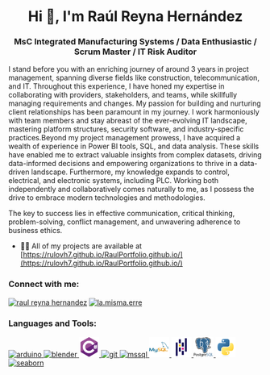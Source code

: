 <h1 align="center">Hi 👋, I'm Raúl Reyna Hernández</h1>
<h3 align="center">MsC Integrated Manufacturing Systems / Data Enthusiastic / Scrum Master / IT Risk Auditor</h3>

I stand before you with an enriching journey of around 3 years in project management, spanning diverse fields like construction, telecommunication, and IT. Throughout this experience, I have honed my expertise in collaborating with providers, stakeholders, and teams, while skillfully managing requirements and changes. My passion for building and nurturing client relationships has been paramount in my journey. I work harmoniously with team members and stay abreast of the ever-evolving IT landscape, mastering platform structures, security software, and industry-specific practices.Beyond my project management prowess, I have acquired a wealth of experience in Power BI tools, SQL, and data analysis. These skills have enabled me to extract valuable insights from complex datasets, driving data-informed decisions and empowering organizations to thrive in a data-driven landscape. Furthermore, my knowledge expands to control, electrical, and electronic systems, including PLC. Working both independently and collaboratively comes naturally to me, as I possess the drive to embrace modern technologies and methodologies.

The key to success lies in effective communication, critical thinking, problem-solving, conflict management, and unwavering adherence to business ethics.

- 👨‍💻 All of my projects are available at [https://rulovh7.github.io/RaulPortfolio.github.io/](https://rulovh7.github.io/RaulPortfolio.github.io/)

<h3 align="left">Connect with me:</h3>
<p align="left">
<a href="https://linkedin.com/in/raul reyna hernandez" target="blank"><img align="center" src="https://raw.githubusercontent.com/rahuldkjain/github-profile-readme-generator/master/src/images/icons/Social/linked-in-alt.svg" alt="raul reyna hernandez" height="30" width="40" /></a>
<a href="https://instagram.com/la.misma.erre" target="blank"><img align="center" src="https://raw.githubusercontent.com/rahuldkjain/github-profile-readme-generator/master/src/images/icons/Social/instagram.svg" alt="la.misma.erre" height="30" width="40" /></a>
</p>

<h3 align="left">Languages and Tools:</h3>
<p align="left"> <a href="https://www.arduino.cc/" target="_blank" rel="noreferrer"> <img src="https://cdn.worldvectorlogo.com/logos/arduino-1.svg" alt="arduino" width="40" height="40"/> </a> <a href="https://www.blender.org/" target="_blank" rel="noreferrer"> <img src="https://download.blender.org/branding/community/blender_community_badge_white.svg" alt="blender" width="40" height="40"/> </a> <a href="https://www.w3schools.com/cs/" target="_blank" rel="noreferrer"> <img src="https://raw.githubusercontent.com/devicons/devicon/master/icons/csharp/csharp-original.svg" alt="csharp" width="40" height="40"/> </a> <a href="https://git-scm.com/" target="_blank" rel="noreferrer"> <img src="https://www.vectorlogo.zone/logos/git-scm/git-scm-icon.svg" alt="git" width="40" height="40"/> </a> <a href="https://www.microsoft.com/en-us/sql-server" target="_blank" rel="noreferrer"> <img src="https://www.svgrepo.com/show/303229/microsoft-sql-server-logo.svg" alt="mssql" width="40" height="40"/> </a> <a href="https://www.mysql.com/" target="_blank" rel="noreferrer"> <img src="https://raw.githubusercontent.com/devicons/devicon/master/icons/mysql/mysql-original-wordmark.svg" alt="mysql" width="40" height="40"/> </a> <a href="https://pandas.pydata.org/" target="_blank" rel="noreferrer"> <img src="https://raw.githubusercontent.com/devicons/devicon/2ae2a900d2f041da66e950e4d48052658d850630/icons/pandas/pandas-original.svg" alt="pandas" width="40" height="40"/> </a> <a href="https://www.postgresql.org" target="_blank" rel="noreferrer"> <img src="https://raw.githubusercontent.com/devicons/devicon/master/icons/postgresql/postgresql-original-wordmark.svg" alt="postgresql" width="40" height="40"/> </a> <a href="https://www.python.org" target="_blank" rel="noreferrer"> <img src="https://raw.githubusercontent.com/devicons/devicon/master/icons/python/python-original.svg" alt="python" width="40" height="40"/> </a> <a href="https://seaborn.pydata.org/" target="_blank" rel="noreferrer"> <img src="https://seaborn.pydata.org/_images/logo-mark-lightbg.svg" alt="seaborn" width="40" height="40"/> </a> </p>

